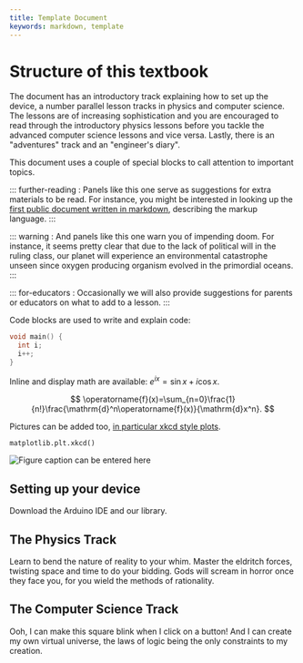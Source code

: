 ```yaml
---
title: Template Document
keywords: markdown, template
---
```


# Structure of this textbook

The document has an introductory track explaining how to set up the device, a number parallel lesson tracks in physics and computer science. The lessons are of increasing sophistication and you are encouraged to read through the introductory physics lessons before you tackle the advanced computer science lessons and vice versa. Lastly, there is an "adventures" track and an "engineer's diary".

This document uses a couple of special blocks to call attention to important topics.

::: further-reading :
Panels like this one serve as suggestions for extra materials to be read. For instance, you might be interested in looking up the [first public document written in markdown](https://daringfireball.net/projects/markdown/), describing the markup language.
:::

::: warning :
And panels like this one warn you of impending doom. For instance, it seems pretty clear that due to the lack of political will in the ruling class, our planet will experience an environmental catastrophe unseen since oxygen producing organism evolved in the primordial oceans.
:::

::: for-educators :
Occasionally we will also provide suggestions for parents or educators on what to add to a lesson.
:::

Code blocks are used to write and explain code:

```c++
void main() {
  int i;
  i++;
}
```

Inline and display math are available: $e^{ix}=\sin{x} + i \cos{x}$.

$$ \operatorname{f}(x)=\sum_{n=0}\frac{1}{n!}\frac{\mathrm{d}^n\operatorname{f}(x)}{\mathrm{d}x^n}. $$

Pictures can be added too, [in particular xkcd style plots](https://matplotlib.org/3.1.1/gallery/showcase/xkcd.html#sphx-glr-gallery-showcase-xkcd-py).

```python
matplotlib.plt.xkcd()
```

![Figure caption can be entered here](https://matplotlib.org/3.1.1/_images/sphx_glr_xkcd_001.png "Alt text can be entered here")

## Setting up your device

Download the Arduino IDE and our library.

## The Physics Track

Learn to bend the nature of reality to your whim. Master the eldritch forces, twisting space and time to do your bidding. Gods will scream in horror once they face you, for you wield the methods of rationality.

## The Computer Science Track

Ooh, I can make this square blink when I click on a button! And I can create my own virtual universe, the laws of logic being the only constraints to my creation.
